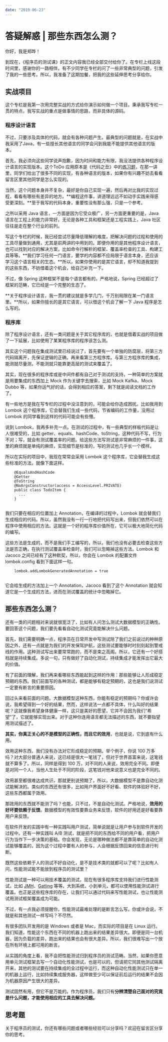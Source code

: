 ```yaml
---
date: "2019-06-23"
---  
```

      
# 答疑解惑 | 那些东西怎么测？
你好，我是郑晔！

到现在，《程序员的测试课》的正文内容我已经全部交付给你了。在专栏上线这段时间里，感谢你的一路相伴。有不少同学在专栏的问了一些非常典型的问题，引发了我的一些思考。所以，我准备了这期加餐，把我的这些延伸思考分享给你。

## 实战项目

这个专栏是我第一次用完整实战的方式给你演示如何做一个项目。秉承我写专栏一贯的特点，我写实战的重点是做事情的思路，而非具体的源码。

### 程序设计语言

不过，只要涉及具体的代码，就会有各种问题产生。最典型的问题就是，在实战中我采用了Java，有一些擅长其他语言的同学会问到我能不能提供其他语言的版本。

首先，我必须向这些同学说声抱歉，因为时间和能力有限，我没法提供各种程序设计语言的实现版本。这个ToDo 应用原本是《代码之丑》中的[练习题](https://time.geekbang.org/column/article/325594)，在那一讲里，同学们给出了很多不同的实现，有各种语言的版本，如果你有兴趣不妨去看看留言区里其他同学是怎么实现的。

当然，这个问题本身并不复杂，最好是你自己实现一遍，然后再对比我的实现过程，看看有哪些有差异的地方。**编程这件事，讲道理远远不如动手实践来得感受更深刻。**至于我写的代码本身，重要性没有那么强，只是一个参考。

之所以采用 Java 语言，一方面是因为它受众极广，另一方面更重要的是，Java 语言在工程上的能力非常好。无论是各种工具和框架还是工程实践上，Java 社区往往是走在整个行业的前列。

<!-- [[[read_end]]] -->

写这个专栏的时候，我已经尝试尽量降低理解的难度，把解决问题的过程和使用的工具尽量做到通用，尤其是前两讲的中用到的。即便你用的是其他程序设计语言，也可以找到对应的解决方案，比如命令行解析的框架、覆盖率检查的工具、构建工具等等。**我们学习任何一门语言，要学的内容都不应局限于语言本身，还应该学习这个语言相关的生态。**所以，如果你使用的是其它语言，却不知道我提到的这些东西，不妨借着这个机会，给自己补充一下。

不过，像 Spring 这种框架不是每个语言都有的，严格地说，Spring 已经超过了框架的范畴，它已经是一个完整的生态了。

**关于程序设计语言，我一贯的建议就是多学几门，千万别局限在某一门语言里。**所以，如果你擅长的是其它语言，可以借这个机会了解一下 Java 程序是怎么写的。

### 程序库

除了程序设计语言，还有一类问题是关于其它程序库的，也就是借着实战的项目做了一下延展，比如使用了某某程序库的程序该怎么测。

其实这个问题我在集成测试里已经说过了，首先要有一个单独的防腐层，将第三方代码隔离开，先保证逻辑的正确，再来看第三方程序库。与第三方程序库的集成，能测就尽量测，不能测就只能靠更高层的测试来覆盖了。

其实，现在很多的程序库或是中间件都有自己对于测试的支持，一种简单的方案就是用要集成的东西加上 Mock 作为关键字去搜索，比如 Mock Kafka、Mock Dubbo 等，如果你运气好的话，会得到相应的答案，剩下就是阅读文档的工作了。

有一些地方是我在写专栏的过程中没注意到的，可能会给你造成困扰。比如我用到 Lombok 这个程序库，它会替我们生成一些代码，节省编码的工作量，没用过 Lombok 的同学看到这样的代码可能会有些懵。

说到 Lombok，我再多补充一点。在测试的过程中，有一些典型的样板代码是让人很难受的，比如 getter、equals、hashCode、toString，这种代码不写，行为不对；写，就会有测试覆盖率的问题。给这些方法写测试是非常麻烦的一件事，这里的麻烦就是单纯的麻烦，实现细节是标准的，写的测试也几乎长一个模样。

所以在实际的项目中，我现在常常会采用 Lombok 这个程序库，它会替我生成这些标准的方法，就像下面这样。

```
    @EqualsAndHashCode
    @Getter
    @ToString
    @NoArgsConstructor(access = AccessLevel.PRIVATE)
    public class TodoItem {
      ...
    }
    

```

我们只要在相应的位置加上 Annotation，在编译的过程中，Lombok 就会替我们生成相应的代码。所以，虽然我没有一行一行地把代码写出来，但我们依然可以在程序中使用相应的方法。这就是一个好的程序库价值所在，它可以极大地简化代码的编写。

这些方法是生成的，而不是我们手工编写的，所以，我们也没有必要去检查这些方法是否正确，在执行测试覆盖率检查时，我们可以忽略掉这些方法。Lombok 和 Jacoco 之间已经有了这种默契，所以，你会在 Lombok 的配置文件 lombok.config 看到下面这样一句。

```
    lombok.addLombokGeneratedAnnotation = true
    

```

它会给生成的方法加上一个 Annotation，Jacoco 看到了这个 Annotation 就会知道它是一个生成的方法，进而在测试覆盖的统计中忽略掉它。

## 那些东西怎么测？

还有一类的问题相对来说就很宽泛了，比如有人问怎么测试大数据模型的正确性。要回答这个问题，我们要先看看自动化测试究竟能解决什么问题。

首先，我们需要明确一点，程序员在日常开发中写测试除了我们之前说过的种种原因之外，还有一点就是为我们的开发保驾护航，这些测试要能够时时刻刻起到警戒线的作用。这种测试写出来要常常跑的，而不是束之高阁。所以，它还有一个好搭档就是持续集成。多说一句，只有做好了自动化测试，持续集成才能发挥出它最大的价值。

有了前面的理解，我们再来看哪些东西能起到这样的作用：那些能够让人形成稳定预期的东西。我们前面写的各种测试，都是能够有稳定预期的，这也是我们说测试一定要有断言的重要原因。

回过头来看前面的问题。大数据模型这种东西，你能有稳定的预期吗？你或许会说，我希望得到一个好的结果，然而，这样说法一点都不具体，什么叫好的结果呢？这就像我希望身体健康一样，这只是美好的愿望，它并不会因为我们“希望”了，它就能够实现出来。对于这种你连用语言都无法描述的东西，就不要指望用测试描述了。

**其实，你真正关心的不是模型的正确性，而且它的效用**，也就是说，它到底有什么用。

效用这种东西，我们没有办法对它形成稳定的预期。举个例子，你说 100 万多吗？对大部分普通人来说，这已经是很大一笔钱了，但对于世界首富来说，这笔钱就不算多了。所以，同样是得到 100 万，对不同的人来说，效用完全不同。即便是对同一个人，当他人生处于不同的阶段，这笔钱对他来说意义也是完全不同的。

效用甚至都很难达成共识，那就更别说预期了，所以，大数据模型不是靠自动化测试能解决的。类似的东西还有很多，比如用户界面好不好看、软件的体验好不好，这些东西都属于效用。

那效用的东西就不能测了吗？也能，只不过，不是自动化测试。严格地说，**效用的好坏要依赖于反馈**。数据模型的有效性要靠业务来反馈，软件的好用还是好看要靠用户来反馈。

在软件开发的实践中有一种实践叫用户测试，简单说就是让用户参与到软件开发的过程中。还有一种实践叫 A/B 测试，就是把不同的东西给不同的用户看，把用户行为当作下一步决策的基础。你会发现，无论是哪种做法都不是靠简单的自动化测试能够覆盖的，因为这个过程中要有人的参与，人会根据反馈回来的信息进行判断。

既然这些依赖于人的测试不好自动化，是不是技术类的就都可以了呢？比如有人问，性能测试能不能放到程序员的测试里？

性能测试是一种可以用技术覆盖的测试，现在有很多程序库支持我们进行性能测试，比如 [JMH](https://github.com/openjdk/jmh)、[Gatling](https://gatling.io/) 等等。大到系统，小到单元，都可以使用性能测试进行覆盖。也正是这些程序库的存在，让我们可以通过代码来写性能测试，也让性能测试用测试框架覆盖成为可能。

不过，有一点我必须提醒你，性能测试最难处理的是断言怎么写。你或许会说，不就是和其他测试一样写吗？不尽然。

有很多团队开发用的是 Windows 或者是 Mac，而实际的项目是在 Linux 运行。我们知道，性能这个东西在不同的机器上跑出来的结果差异很大。即便是同一台机器，因为负载的差异，跑出来的结果也会有很大差异。所以，我们很难写出一个放在所有环境上都可用的断言。

从实践的角度上看，我不会把性能测试归到程序员的测试范畴。当然，如果你愿意用单元测试框架去写一个自动化性能测试，也是可以的，但请把它同其他测试隔离开来，其他的测试要在持续集成的全过程中运行，而这种自动化性能测试只在单一的机器上运行，比如持续集成服务器，这样做至少可以保证前后运行的结果不会因为机器原因产生很大的差异。

测试固然有用，但它不是万能的。作为程序员，我们只有**分辨清楚自己面对的究竟是什么问题，才能使用相应的工具去解决问题。**

## 思考题

关于程序员的测试，你还有哪些问题或者哪些经验可以分享吗？欢迎在留言区分享你的思考。